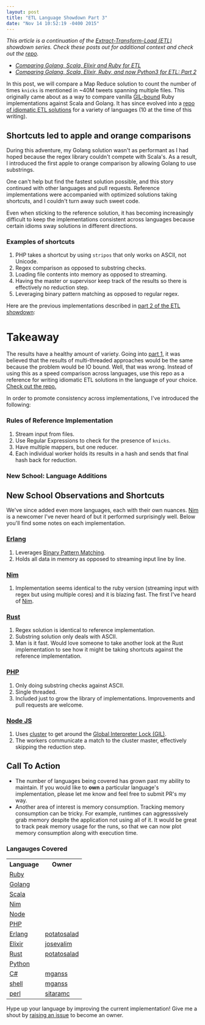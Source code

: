 ```yaml
---
layout: post
title: "ETL Language Showdown Part 3"
date: "Nov 14 10:52:19 -0400 2015"
---
```


_This article is a continuation of the [Extract-Transform-Load (ETL)](https://en.wikipedia.org/wiki/Extract,_transform,_load) showdown series.
Check these posts out for additional context and check out the [repo](https://github.com/dimroc/etl-language-comparison)._

* _[Comparing Golang, Scala, Elixir and Ruby for ETL](/2014/09/29/etl-language-showdown/)_
* _[Comparing Golang, Scala, Elixir, Ruby, and now Python3 for ETL: Part 2](/2015/05/07/etl-language-showdown-pt2)_

In this post, we will compare a Map Reduce solution to count the number of times `knicks`
is mentioned in ~40M tweets spanning multiple files. This originally came about as a way to compare vanilla
[GIL-bound](https://en.wikipedia.org/wiki/Global_interpreter_lock) Ruby implementations against Scala
and Golang. It has since evolved into a [repo of idiomatic ETL solutions](https://github.com/dimroc/etl-language-comparison)
for a variety of languages (10 at the time of this writing).

## Shortcuts led to apple and orange comparisons

During this adventure, my Golang solution wasn't as performant as I had hoped because the regex
library couldn't compete with Scala's. As a result, I introduced the first apple to orange comparison by allowing Golang to use substrings.

One can't help but find the fastest solution possible, and this story continued with other languages and pull requests.
Reference implementations were accompanied with optimized solutions taking shortcuts, and I couldn't turn away such sweet code.

Even when sticking to the reference solution, it has becoming increasingly difficult to keep the implementations consistent across languages
because certain idioms sway solutions in different directions.

### Examples of shortcuts

1. PHP takes a shortcut by using `stripos` that only works on ASCII, not Unicode.
2. Regex comparison as opposed to substring checks.
3. Loading file contents into memory as opposed to streaming.
4. Having the master or supervisor keep track of the results so there is effectively no reduction step.
5. Leveraging binary pattern matching as opposed to regular regex.

Here are the previous implementations described in [part 2 of the ETL showdown](/2015/05/07/etl-language-showdown-pt2/):

<div height="800px">
  <canvas id="languageChart"></canvas>
</div>

# Takeaway

The results have a healthy amount of variety. Going into [part 1](/2014/09/29/etl-language-showdown/), it was believed that
the results of multi-threaded approaches would be the same because the problem would be IO bound. Well, that was wrong.
Instead of using this as a speed comparison across languages, use this repo as a reference for writing idiomatic ETL solutions in the language of your choice.
[Check out the repo.](https://github.com/dimroc/etl-language-comparison)

In order to promote consistency across implementations, I've introduced the following:

### Rules of Reference Implementation

1. Stream input from files.
2. Use Regular Expressions to check for the presence of `knicks`.
3. Have multiple mappers, but one reducer.
4. Each individual worker holds its results in a hash and sends that final hash back for reduction.

### New School: Language Additions

<div height="800px">
  <canvas id="languageChart2"></canvas>
</div>

## New School Observations and Shortcuts

We've since added even more languages, each with their own nuances.
[Nim](http://nim-lang.org/) is a newcomer I've never heard of but it performed surprisingly well.
Below you'll find some notes on each implementation.

### [Erlang](https://github.com/dimroc/etl-language-comparison/tree/master/erlang)

1. Leverages [Binary Pattern Matching](http://www.erlang.org/doc/efficiency_guide/binaryhandling.html).
2. Holds all data in memory as opposed to streaming input line by line.

### [Nim](https://github.com/dimroc/etl-language-comparison/tree/master/nim)

1. Implementation seems identical to the ruby version (streaming input with regex but using multiple cores) and it is blazing fast. The first I've heard of [Nim](http://nim-lang.org/).

### [Rust](https://github.com/dimroc/etl-language-comparison/tree/master/rust)

1. Regex solution is identical to reference implementation.
2. Substring solution only deals with ASCII.
3. Man is it fast. Would love someone to take another look at the Rust implementation to see how it might be taking shortcuts against the reference implementation.

### [PHP](https://github.com/dimroc/etl-language-comparison/tree/master/php)

1. Only doing substring checks against ASCII.
2. Single threaded.
3. Included just to grow the library of implementations. Improvements and pull requests are welcome.

### [Node JS](https://github.com/dimroc/etl-language-comparison/tree/master/nodejs)

1. Uses [cluster](https://nodejs.org/api/cluster.html) to get around the [Global Interpreter Lock (GIL)](https://en.wikipedia.org/wiki/Global_interpreter_lock).
2. The workers communicate a match to the cluster master, effectively skipping the reduction step.


## Call To Action

* The number of languages being covered has grown past my ability to maintain. If you would like to **own** a particular language's implementation,
  please let me know and feel free to submit PR's my way.
* Another area of interest is memory consumption. Tracking memory consumption can be tricky.
  For example, runtimes can aggresssively grab memory despite the application not using all of it. It would
  be great to track peak memory usage for the runs, so that we can now plot memory consumption along with execution time.

### Langauges Covered

<table>
<tr> <th>Language</th><th>Owner</th> </tr>
<tr> <td><a href="https://github.com/dimroc/etl-language-comparison/tree/master/ruby">Ruby</a></td><td> </td> </tr>
<tr> <td><a href="https://github.com/dimroc/etl-language-comparison/tree/master/golang">Golang</a></td><td></td> </tr>
<tr> <td><a href="https://github.com/dimroc/etl-language-comparison/tree/master/scala">Scala</a></td><td></td> </tr>
<tr> <td><a href="https://github.com/dimroc/etl-language-comparison/tree/master/nim">Nim</a></td><td></td> </tr>
<tr> <td><a href="https://github.com/dimroc/etl-language-comparison/tree/master/nodejs">Node</a></td><td></td> </tr>
<tr> <td><a href="https://github.com/dimroc/etl-language-comparison/tree/master/php">PHP</a></td><td></td> </tr>
<tr> <td><a href="https://github.com/dimroc/etl-language-comparison/tree/master/erlang">Erlang</a></td><td><a href="https://github.com/potatosalad">potatosalad</a></td> </tr>
<tr> <td><a href="https://github.com/dimroc/etl-language-comparison/tree/master/elixir">Elixir</a></td><td><a href="https://github.com/josevalim">josevalim</a></td> </tr>
<tr> <td><a href="https://github.com/dimroc/etl-language-comparison/tree/master/rust">Rust</a></td><td><a href="https://github.com/potatosalad">potatosalad</a></td> </tr>
<tr> <td><a href="https://github.com/dimroc/etl-language-comparison/tree/master/python">Python</a></td><td></td> </tr>
<tr> <td><a href="https://github.com/dimroc/etl-language-comparison/tree/master/csharp">C#</a></td><td><a href="https://github.com/mganss">mganss</a></td> </tr>
<tr> <td><a href="https://github.com/dimroc/etl-language-comparison/tree/master/shell">shell</a></td><td><a href="https://github.com/mganss">mganss</a></td> </tr>
<tr> <td><a href="https://github.com/dimroc/etl-language-comparison/tree/master/perl">perl</a></td><td><a href="https://github.com/sitaramc">sitaramc</a></td> </tr>
</table>

Hype up your language by improving the current implementation! Give me a shout by [raising an issue](https://github.com/dimroc/etl-language-comparison/issues) to become an owner.

<script src="https://cdnjs.cloudflare.com/ajax/libs/Chart.js/1.0.2/Chart.min.js"></script>
<script>
(function() {
    var options = {
      maintainAspectRatio: true,
      responsive: true
    };

    var results = {
      "ruby": 31.426,
      "ruby-parallel": 7.602,
      "jruby": 12.915,
      "elixir": 10.959,
      "go-substring": 6.040,
      "go-regex": 18.637,
      "python3-pool": 7.331,
      "scala-akka": 8,
      "scala-parallel": 8.5,
      "scala-future": 8.5,
    };

    var results2 = {
      "ruby": 31.426,
      "nim": 2.813,
      "nodejs-cluster": 2.582,
      "php-ascii-single-thread": 10.901,
      "erlang-unsafe-cheats": 2.589,
      "erlang-binary": 4.081,
      "erlang-regex": 5.874,
      "rust-substring": 1.960,
      "rust-regex": 1.382
    };

    function createBarChart(results, canvasId) {
      var data = {
          labels: $.map(results, function(key, element) { return element }),
          datasets: [ { data: $.map(results, function(key, element) { return key }) } ]
      };

      var ctx = document.getElementById(canvasId).getContext("2d");
      var myBarChart = new Chart(ctx).Bar(data, options);
    }

    createBarChart(results, "languageChart");
    createBarChart(results2, "languageChart2");

})();
</script>
